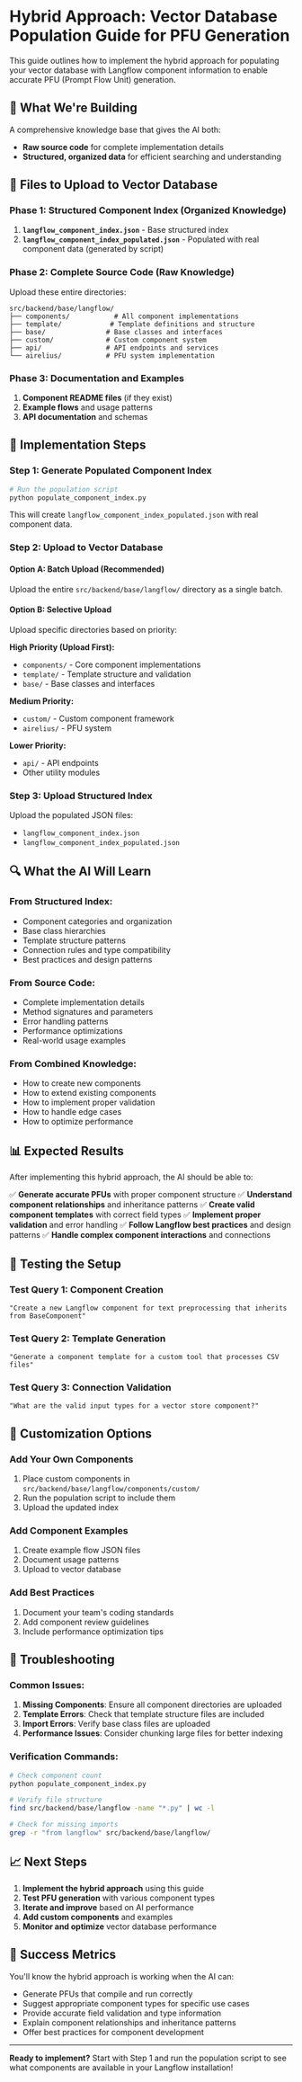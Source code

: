 # Hybrid Approach: Vector Database Population Guide for PFU Generation

This guide outlines how to implement the hybrid approach for populating your vector database with Langflow component information to enable accurate PFU (Prompt Flow Unit) generation.

## 🎯 What We're Building

A comprehensive knowledge base that gives the AI both:
- **Raw source code** for complete implementation details
- **Structured, organized data** for efficient searching and understanding

## 📁 Files to Upload to Vector Database

### **Phase 1: Structured Component Index (Organized Knowledge)**

1. **`langflow_component_index.json`** - Base structured index
2. **`langflow_component_index_populated.json`** - Populated with real component data (generated by script)

### **Phase 2: Complete Source Code (Raw Knowledge)**

Upload these entire directories:

```
src/backend/base/langflow/
├── components/           # All component implementations
├── template/            # Template definitions and structure
├── base/               # Base classes and interfaces
├── custom/             # Custom component system
├── api/                # API endpoints and services
└── airelius/           # PFU system implementation
```

### **Phase 3: Documentation and Examples**

1. **Component README files** (if they exist)
2. **Example flows** and usage patterns
3. **API documentation** and schemas

## 🚀 Implementation Steps

### **Step 1: Generate Populated Component Index**

```bash
# Run the population script
python populate_component_index.py
```

This will create `langflow_component_index_populated.json` with real component data.

### **Step 2: Upload to Vector Database**

#### **Option A: Batch Upload (Recommended)**
Upload the entire `src/backend/base/langflow/` directory as a single batch.

#### **Option B: Selective Upload**
Upload specific directories based on priority:

**High Priority (Upload First):**
- `components/` - Core component implementations
- `template/` - Template structure and validation
- `base/` - Base classes and interfaces

**Medium Priority:**
- `custom/` - Custom component framework
- `airelius/` - PFU system

**Lower Priority:**
- `api/` - API endpoints
- Other utility modules

### **Step 3: Upload Structured Index**

Upload the populated JSON files:
- `langflow_component_index.json`
- `langflow_component_index_populated.json`

## 🔍 What the AI Will Learn

### **From Structured Index:**
- Component categories and organization
- Base class hierarchies
- Template structure patterns
- Connection rules and type compatibility
- Best practices and design patterns

### **From Source Code:**
- Complete implementation details
- Method signatures and parameters
- Error handling patterns
- Performance optimizations
- Real-world usage examples

### **From Combined Knowledge:**
- How to create new components
- How to extend existing components
- How to implement proper validation
- How to handle edge cases
- How to optimize performance

## 📊 Expected Results

After implementing this hybrid approach, the AI should be able to:

✅ **Generate accurate PFUs** with proper component structure
✅ **Understand component relationships** and inheritance patterns
✅ **Create valid component templates** with correct field types
✅ **Implement proper validation** and error handling
✅ **Follow Langflow best practices** and design patterns
✅ **Handle complex component interactions** and connections

## 🧪 Testing the Setup

### **Test Query 1: Component Creation**
```
"Create a new Langflow component for text preprocessing that inherits from BaseComponent"
```

### **Test Query 2: Template Generation**
```
"Generate a component template for a custom tool that processes CSV files"
```

### **Test Query 3: Connection Validation**
```
"What are the valid input types for a vector store component?"
```

## 🔧 Customization Options

### **Add Your Own Components**
1. Place custom components in `src/backend/base/langflow/components/custom/`
2. Run the population script to include them
3. Upload the updated index

### **Add Component Examples**
1. Create example flow JSON files
2. Document usage patterns
3. Upload to vector database

### **Add Best Practices**
1. Document your team's coding standards
2. Add component review guidelines
3. Include performance optimization tips

## 🚨 Troubleshooting

### **Common Issues:**

1. **Missing Components**: Ensure all component directories are uploaded
2. **Template Errors**: Check that template structure files are included
3. **Import Errors**: Verify base class files are uploaded
4. **Performance Issues**: Consider chunking large files for better indexing

### **Verification Commands:**

```bash
# Check component count
python populate_component_index.py

# Verify file structure
find src/backend/base/langflow -name "*.py" | wc -l

# Check for missing imports
grep -r "from langflow" src/backend/base/langflow/
```

## 📈 Next Steps

1. **Implement the hybrid approach** using this guide
2. **Test PFU generation** with various component types
3. **Iterate and improve** based on AI performance
4. **Add custom components** and examples
5. **Monitor and optimize** vector database performance

## 🎉 Success Metrics

You'll know the hybrid approach is working when the AI can:

- Generate PFUs that compile and run correctly
- Suggest appropriate component types for specific use cases
- Provide accurate field validation and type information
- Explain component relationships and inheritance patterns
- Offer best practices for component development

---

**Ready to implement?** Start with Step 1 and run the population script to see what components are available in your Langflow installation!
